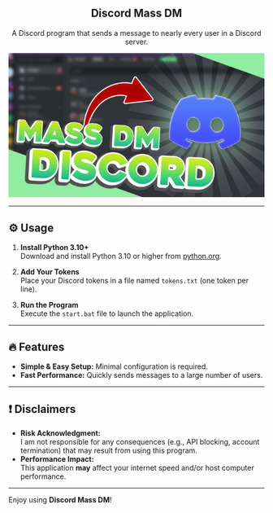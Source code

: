 <div align="center">
  <h2>Discord Mass DM</h2>
  <p>A Discord program that sends a message to nearly every user in a Discord server.</p>
  <img src="preview.jpg" alt="Discord Mass DM Preview" style="max-width:100%; height:auto;">
</div>

---

## ⚙️ Usage

1. **Install Python 3.10+**  
   Download and install Python 3.10 or higher from [python.org](https://www.python.org/downloads/).

2. **Add Your Tokens**  
   Place your Discord tokens in a file named `tokens.txt` (one token per line).

3. **Run the Program**  
   Execute the `start.bat` file to launch the application.

---

## 🔥 Features

- **Simple & Easy Setup:** Minimal configuration is required.
- **Fast Performance:** Quickly sends messages to a large number of users.

---

## ❗ Disclaimers

- **Risk Acknowledgment:**  
  I am not responsible for any consequences (e.g., API blocking, account termination) that may result from using this program.
- **Performance Impact:**  
  This application **may** affect your internet speed and/or host computer performance.

---

Enjoy using **Discord Mass DM**!
